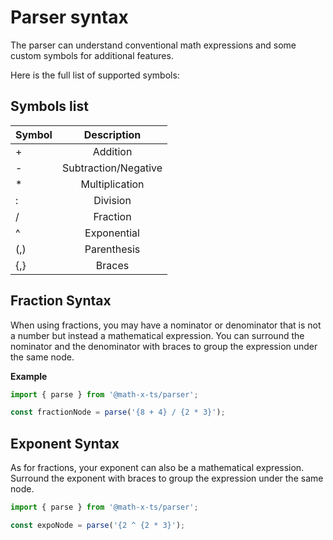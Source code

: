 # Parser syntax

The parser can understand conventional math expressions and some custom symbols for additional features. 

Here is the full list of supported symbols:


## Symbols list

| Symbol                |     Description      |
|:----------------------|:--------------------:|
| +                     |       Addition       |
| -                     | Subtraction/Negative |
| *                     |    Multiplication    |
| :                     |       Division       |
| /                     |       Fraction       |
| ^                     |     Exponential      |
| (,)                   |     Parenthesis      |
| {,}                   |        Braces        |


## Fraction Syntax

When using fractions, you may have a nominator or denominator that is not a number but instead a mathematical expression.
You can surround the nominator and the denominator with braces to group the expression under the same node.

**Example**

```ts
import { parse } from '@math-x-ts/parser';

const fractionNode = parse('{8 + 4} / {2 * 3}');
```


## Exponent Syntax

As for fractions, your exponent can also be a mathematical expression.
Surround the exponent with braces to group the expression under the same node.

```ts
import { parse } from '@math-x-ts/parser';

const expoNode = parse('{2 ^ {2 * 3}');
```
